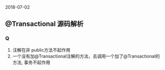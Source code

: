 2018-07-02

## @Transactional 源码解析

### Q
1. 注解在非 public方法不起作用
2. 一个没有加@Transactional注解的方法，去调用一个加了@Transactional的方法, 事务不起作用

